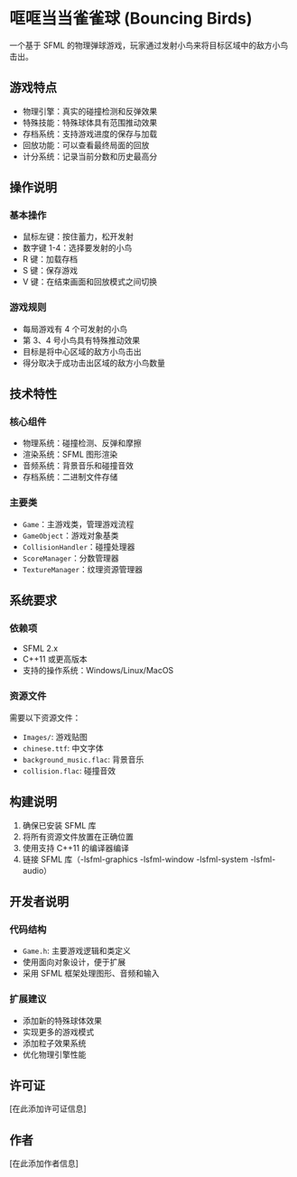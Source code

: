 # 哐哐当当雀雀球 (Bouncing Birds)

一个基于 SFML 的物理弹球游戏，玩家通过发射小鸟来将目标区域中的敌方小鸟击出。

## 游戏特点

- 物理引擎：真实的碰撞检测和反弹效果
- 特殊技能：特殊球体具有范围推动效果
- 存档系统：支持游戏进度的保存与加载
- 回放功能：可以查看最终局面的回放
- 计分系统：记录当前分数和历史最高分

## 操作说明

### 基本操作
- 鼠标左键：按住蓄力，松开发射
- 数字键 1-4：选择要发射的小鸟
- R 键：加载存档
- S 键：保存游戏
- V 键：在结束画面和回放模式之间切换

### 游戏规则
- 每局游戏有 4 个可发射的小鸟
- 第 3、4 号小鸟具有特殊推动效果
- 目标是将中心区域的敌方小鸟击出
- 得分取决于成功击出区域的敌方小鸟数量

## 技术特性

### 核心组件
- 物理系统：碰撞检测、反弹和摩擦
- 渲染系统：SFML 图形渲染
- 音频系统：背景音乐和碰撞音效
- 存档系统：二进制文件存储

### 主要类
- `Game`：主游戏类，管理游戏流程
- `GameObject`：游戏对象基类
- `CollisionHandler`：碰撞处理器
- `ScoreManager`：分数管理器
- `TextureManager`：纹理资源管理器

## 系统要求

### 依赖项
- SFML 2.x
- C++11 或更高版本
- 支持的操作系统：Windows/Linux/MacOS

### 资源文件
需要以下资源文件：
- `Images/`: 游戏贴图
- `chinese.ttf`: 中文字体
- `background_music.flac`: 背景音乐
- `collision.flac`: 碰撞音效

## 构建说明

1. 确保已安装 SFML 库
2. 将所有资源文件放置在正确位置
3. 使用支持 C++11 的编译器编译
4. 链接 SFML 库（-lsfml-graphics -lsfml-window -lsfml-system -lsfml-audio）

## 开发者说明

### 代码结构
- `Game.h`: 主要游戏逻辑和类定义
- 使用面向对象设计，便于扩展
- 采用 SFML 框架处理图形、音频和输入

### 扩展建议
- 添加新的特殊球体效果
- 实现更多的游戏模式
- 添加粒子效果系统
- 优化物理引擎性能

## 许可证

[在此添加许可证信息]

## 作者

[在此添加作者信息]